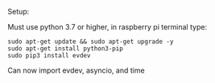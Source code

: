 Setup:

  Must use python 3.7 or higher, in raspberry pi terminal type:
  
    sudo apt-get update && sudo apt-get upgrade -y
    sudo apt-get install python3-pip
    sudo pip3 install evdev
    
Can now import evdev, asyncio, and time
